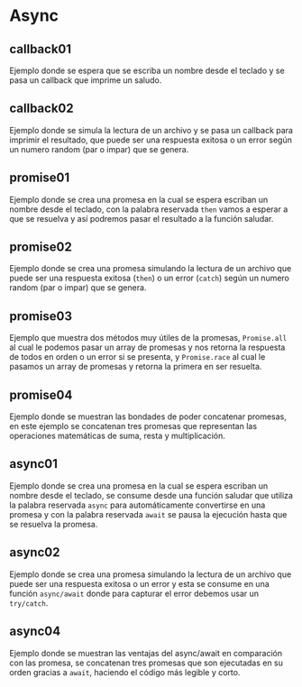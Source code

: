 # Async

## callback01

Ejemplo donde se espera que se escriba un nombre desde el teclado y se pasa un callback que imprime un saludo.

## callback02

Ejemplo donde se simula la lectura de un archivo y se pasa un callback para imprimir el resultado, que puede ser una respuesta exitosa o un error según un numero random (par o impar) que se genera.

## promise01

Ejemplo donde se crea una promesa en la cual se espera escriban un nombre desde el teclado, con la palabra reservada `then` vamos a esperar a que se resuelva y así podremos pasar el resultado a la función saludar.

## promise02

Ejemplo donde se crea una promesa simulando la lectura de un archivo que puede ser una respuesta exitosa (`then`) o un error (`catch`) según un numero random (par o impar) que se genera.

## promise03

Ejemplo que muestra dos métodos muy útiles de la promesas, `Promise.all` al cual le podemos pasar un array de promesas y nos retorna la respuesta de todos en orden o un error si se presenta, y `Promise.race` al cual le pasamos un array de promesas y retorna la primera en ser resuelta.

## promise04

Ejemplo donde se muestran las bondades de poder concatenar promesas, en este ejemplo se concatenan tres promesas que representan las operaciones matemáticas de suma, resta y multiplicación.

## async01

Ejemplo donde se crea una promesa en la cual se espera escriban un nombre desde el teclado, se consume desde una función saludar que utiliza la palabra reservada `async` para automáticamente convertirse en una promesa y con la palabra reservada `await` se pausa la ejecución hasta que se resuelva la promesa.

## async02

Ejemplo donde se crea una promesa simulando la lectura de un archivo que puede ser una respuesta exitosa o un error y esta se consume en una función `async/await` donde para capturar el error debemos usar un `try/catch`.

## async04

Ejemplo donde se muestran las ventajas del async/await en comparación con las promesa, se concatenan tres promesas que son ejecutadas en su orden gracias a `await`, haciendo el código más legible y corto.
